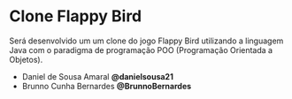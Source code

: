 # Clone Flappy Bird
Será desenvolvido um um clone do jogo Flappy Bird utilizando a linguagem Java com o paradigma de programação POO (Programação Orientada a Objetos). 
 <ul> 
    <li> Daniel de Sousa Amaral <b>@danielsousa21</b></li>
    <li> Brunno Cunha Bernardes <b>@BrunnoBernardes</b></li>
    
 </ul>
